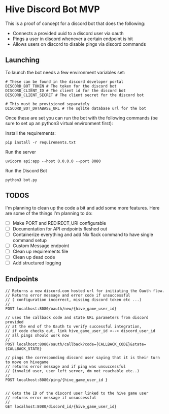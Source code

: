 # Hive Discord Bot MVP

This is a proof of concept for a discord bot that does the following:

- Connects a provided uuid to a discord user via oauth
- Pings a user in discord whenever a certain endpoint is hit
- Allows users on discord to disable pings via discord commands

## Launching 

To launch the bot needs a few environment variables set:

```
# These can be found in the discord developer portal
DISCORD_BOT_TOKEN # The token for the discord bot
DISCORD_CLIENT_ID # The client id for the discord bot
DISCORD_CLIENT_SECRET # The client secret for the discord bot

# This must be provisioned separately
DISCORD_BOT_DATABASE_URL # The sqlite database url for the bot
```

Once these are set you can run the bot with the following commands (be sure to set up an python3 virtual environment first):

Install the requirements:

```
pip install -r requirements.txt
```

Run the server
```
uvicorn api:app --host 0.0.0.0 --port 8080
```

Run the Discord Bot
```
python3 bot.py 
```

## TODOS

I'm planning to clean up the code a bit and add some more features. Here are some of the things I'm planning to do:

- [ ] Make PORT and REDIRECT\_URI configurable
- [ ] Documentation for API endpoints fleshed out
- [ ] Containerize everything and add Nix flack command to have single command setup
- [ ] Custom Message endpoint
- [ ] Clean up requirements file
- [ ] Clean up dead code
- [ ] Add structured logging

## Endpoints

```
// Returns a new discord.com hosted url for initiating the Oauth flow. 
// Returns error message and error code if unsuccessful 
// ( configuration incorrect, missing discord token etc ...)
//
POST localhost:8080/oauth/new/{hive_game_user_id}

// uses the callback code and state URL parameters from discord provided 
// at the end of the Oauth to verify successful integration, 
// if code checks out, link hive_game_user_id <--> discord_user_id
// all pings should work now
//
POST localhost:8080/oauth/callback?code={CALLBACK_CODE}&state={CALLBACK_STATE}

// pings the corresponding discord user saying that it is their turn to move on hivegame
// returns error message and if ping was unsuccessful 
// (invalid user, user left server, dm not reachable etc..)
//
POST localhost:8080/ping/{hive_game_user_id } 


// Gets the ID of the discord user linked to the hive game user
// returns error message if unsuccessful
//
GET localhost:8080/discord_id/{hive_game_user_id}
```

